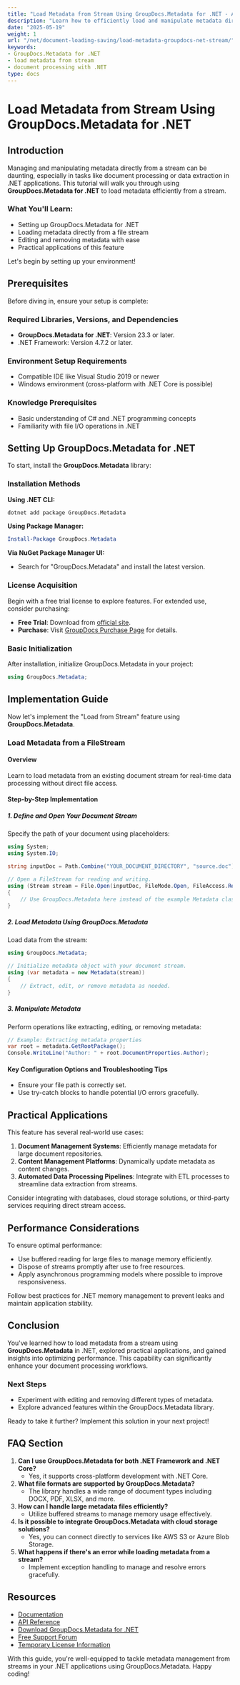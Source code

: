 ```yaml
---
title: "Load Metadata from Stream Using GroupDocs.Metadata for .NET - A Comprehensive Guide"
description: "Learn how to efficiently load and manipulate metadata directly from a stream using GroupDocs.Metadata for .NET. Enhance your document processing workflows with this step-by-step guide."
date: "2025-05-19"
weight: 1
url: "/net/document-loading-saving/load-metadata-groupdocs-net-stream/"
keywords:
- GroupDocs.Metadata for .NET
- load metadata from stream
- document processing with .NET
type: docs
---
```

# Load Metadata from Stream Using GroupDocs.Metadata for .NET

## Introduction

Managing and manipulating metadata directly from a stream can be daunting, especially in tasks like document processing or data extraction in .NET applications. This tutorial will walk you through using **GroupDocs.Metadata for .NET** to load metadata efficiently from a stream.

### What You'll Learn:
- Setting up GroupDocs.Metadata for .NET
- Loading metadata directly from a file stream
- Editing and removing metadata with ease
- Practical applications of this feature

Let's begin by setting up your environment!

## Prerequisites

Before diving in, ensure your setup is complete:

### Required Libraries, Versions, and Dependencies
- **GroupDocs.Metadata for .NET**: Version 23.3 or later.
- .NET Framework: Version 4.7.2 or later.

### Environment Setup Requirements
- Compatible IDE like Visual Studio 2019 or newer
- Windows environment (cross-platform with .NET Core is possible)

### Knowledge Prerequisites
- Basic understanding of C# and .NET programming concepts
- Familiarity with file I/O operations in .NET

## Setting Up GroupDocs.Metadata for .NET

To start, install the **GroupDocs.Metadata** library:

### Installation Methods
**Using .NET CLI:**
```bash
dotnet add package GroupDocs.Metadata
```

**Using Package Manager:**
```powershell
Install-Package GroupDocs.Metadata
```

**Via NuGet Package Manager UI:**
- Search for "GroupDocs.Metadata" and install the latest version.

### License Acquisition
Begin with a free trial license to explore features. For extended use, consider purchasing:
- **Free Trial**: Download from [official site](https://purchase.groupdocs.com/temporary-license).
- **Purchase**: Visit [GroupDocs Purchase Page](https://purchase.groupdocs.com) for details.

### Basic Initialization
After installation, initialize GroupDocs.Metadata in your project:
```csharp
using GroupDocs.Metadata;
```

## Implementation Guide

Now let's implement the "Load from Stream" feature using **GroupDocs.Metadata**.

### Load Metadata from a FileStream
#### Overview
Learn to load metadata from an existing document stream for real-time data processing without direct file access.

#### Step-by-Step Implementation
##### 1. Define and Open Your Document Stream
Specify the path of your document using placeholders:
```csharp
using System;
using System.IO;

string inputDoc = Path.Combine("YOUR_DOCUMENT_DIRECTORY", "source.doc"); // Replace 'source.doc' with your actual filename.

// Open a FileStream for reading and writing.
using (Stream stream = File.Open(inputDoc, FileMode.Open, FileAccess.ReadWrite))
{
    // Use GroupDocs.Metadata here instead of the example Metadata class.
}
```
##### 2. Load Metadata Using GroupDocs.Metadata
Load data from the stream:
```csharp
using GroupDocs.Metadata;

// Initialize metadata object with your document stream.
using (var metadata = new Metadata(stream))
{
    // Extract, edit, or remove metadata as needed.
}
```
##### 3. Manipulate Metadata
Perform operations like extracting, editing, or removing metadata:
```csharp
// Example: Extracting metadata properties
var root = metadata.GetRootPackage();
Console.WriteLine("Author: " + root.DocumentProperties.Author);
```
#### Key Configuration Options and Troubleshooting Tips
- Ensure your file path is correctly set.
- Use try-catch blocks to handle potential I/O errors gracefully.

## Practical Applications
This feature has several real-world use cases:
1. **Document Management Systems**: Efficiently manage metadata for large document repositories.
2. **Content Management Platforms**: Dynamically update metadata as content changes.
3. **Automated Data Processing Pipelines**: Integrate with ETL processes to streamline data extraction from streams.

Consider integrating with databases, cloud storage solutions, or third-party services requiring direct stream access.

## Performance Considerations
To ensure optimal performance:
- Use buffered reading for large files to manage memory efficiently.
- Dispose of streams promptly after use to free resources.
- Apply asynchronous programming models where possible to improve responsiveness.

Follow best practices for .NET memory management to prevent leaks and maintain application stability.

## Conclusion
You've learned how to load metadata from a stream using **GroupDocs.Metadata** in .NET, explored practical applications, and gained insights into optimizing performance. This capability can significantly enhance your document processing workflows.

### Next Steps
- Experiment with editing and removing different types of metadata.
- Explore advanced features within the GroupDocs.Metadata library.

Ready to take it further? Implement this solution in your next project!

## FAQ Section
1. **Can I use GroupDocs.Metadata for both .NET Framework and .NET Core?**
   - Yes, it supports cross-platform development with .NET Core.
2. **What file formats are supported by GroupDocs.Metadata?**
   - The library handles a wide range of document types including DOCX, PDF, XLSX, and more.
3. **How can I handle large metadata files efficiently?**
   - Utilize buffered streams to manage memory usage effectively.
4. **Is it possible to integrate GroupDocs.Metadata with cloud storage solutions?**
   - Yes, you can connect directly to services like AWS S3 or Azure Blob Storage.
5. **What happens if there's an error while loading metadata from a stream?**
   - Implement exception handling to manage and resolve errors gracefully.

## Resources
- [Documentation](https://docs.groupdocs.com/metadata/net/)
- [API Reference](https://reference.groupdocs.com/metadata/net/)
- [Download GroupDocs.Metadata for .NET](https://releases.groupdocs.com/metadata/net/)
- [Free Support Forum](https://forum.groupdocs.com/c/metadata/)
- [Temporary License Information](https://purchase.groupdocs.com/temporary-license)

With this guide, you're well-equipped to tackle metadata management from streams in your .NET applications using GroupDocs.Metadata. Happy coding!

